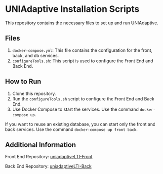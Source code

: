 # UNIAdaptive Installation Scripts

This repository contains the necessary files to set up and run UNIAdaptive.

## Files

1. `docker-compose.yml`: This file contains the configuration for the front, back, and db services.
2. `configureTools.sh`: This script is used to configure the Front End and Back End.

## How to Run

1. Clone this repository.
2. Run the `configureTools.sh` script to configure the Front End and Back End.
3. Use Docker Compose to start the services. Use the command `docker-compose up`.

If you want to reuse an existing database, you can start only the front and back services. Use the command `docker-compose up front back`.

## Additional Information

Front End Repository: [uniadaptiveLTI-Front](https://github.com/uniadaptiveLTI/uniadaptiveLTI-Front)

Back End Repository: [uniadaptiveLTI-Back](https://github.com/uniadaptiveLTI/uniadaptiveLTI-Back)
